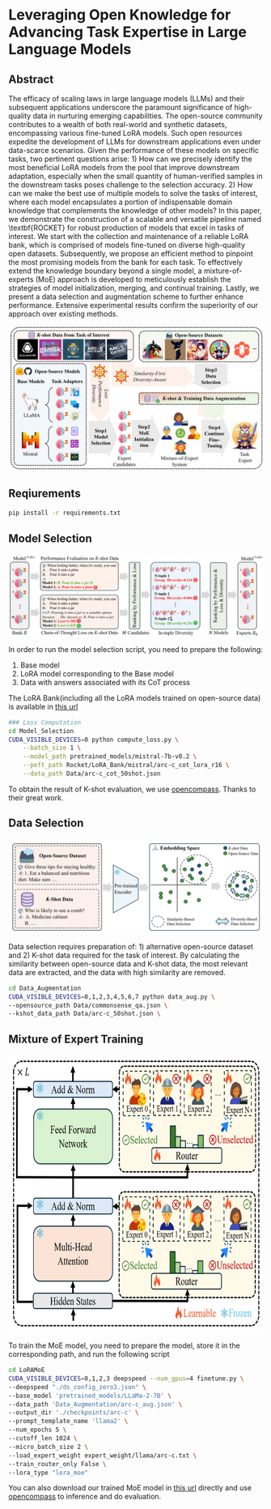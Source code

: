 # Leveraging Open Knowledge for Advancing Task Expertise in Large Language Models

## Abstract
The efficacy of scaling laws in large language models (LLMs) and their subsequent applications underscore the paramount significance of high-quality data in nurturing emerging capabilities. The open-source community contributes to a wealth of both real-world and synthetic datasets, encompassing various fine-tuned LoRA models. Such open resources expedite the development of LLMs for downstream applications even
under data-scarce scenarios. Given the performance of these models on specific tasks, two pertinent questions arise: 1) How can we precisely identify the most beneficial LoRA models from the pool that improve downstream adaptation, especially when the small quantity of human-verified samples in the downstream tasks poses challenge to the selection accuracy. 2) How can we make the best use of multiple models to solve the tasks of interest, where each model encapsulates a portion of indispensable domain knowledge that complements the knowledge of other models? In this paper, we demonstrate the construction of a scalable and versatile pipeline named \textbf{ROCKET} for robust production of models that excel in tasks of interest. We start with the collection and maintenance of a reliable LoRA bank, which is comprised of models fine-tuned on diverse high-quality open datasets. Subsequently, we propose an efficient method to pinpoint the most promising models from the bank for each task. To effectively extend the knowledge boundary beyond a single model, a mixture-of-experts (MoE) approach is developed to meticulously establish the strategies of model initialization, merging, and continual training. Lastly, we present a data selection and augmentation scheme to further enhance performance. Extensive experimental results confirm the superiority of our approach over existing methods.

![Alt text](Figs/pipeline.png)
## Reqiurements

```bash
pip install -r requirements.txt
```

## Model Selection

![Alt text](Figs/Model_Selection.png)

In order to run the model selection script, you need to prepare the following:

1. Base model
2. LoRA model corresponding to the Base model
3. Data with answers associated with its CoT process

The LoRA Bank(including all the LoRA models trained on open-source data) is available in [this url](https://drive.google.com/file/d/1jueVxCyln5DL3tHP_d2UiOM7wMMHJxn-/view?usp=sharing)

```bash
### Loss Computation
cd Model_Selection
CUDA_VISIBLE_DEVICES=0 python compute_loss.py \
    --batch_size 1 \
    --model_path pretrained_models/mistral-7b-v0.2 \
    --peft_path Rocket/LoRA_Bank/mistral/arc-c_cot_lora_r16 \
    --data_path Data/arc-c_cot_50shot.json 
```

To obtain the result of K-shot evaluation, we use [opencompass](https://github.com/open-compass/opencompass). Thanks to their great work.


## Data Selection
![Alt text](Figs/Data_Selection.png)

Data selection requires preparation of: 1) alternative open-source dataset and 2) K-shot data required for the task of interest. By calculating the similarity between open-source data and K-shot data, the most relevant data are extracted, and the data with high similarity are removed.

```bash
cd Data_Augmentation
CUDA_VISIBLE_DEVICES=0,1,2,3,4,5,6,7 python data_aug.py \
--opensource_path Data/commonsense_qa.json \
--kshot_data_path Data/arc-c_50shot.json \
```

## Mixture of Expert Training 
<img src="Figs/MoE.png" width="700" height="550">

To train the MoE model, you need to prepare the model, store it in the corresponding path, and run the following script

```bash
cd LoRAMoE
CUDA_VISIBLE_DEVICES=0,1,2,3 deepspeed --num_gpus=4 finetune.py \
--deepspeed "./ds_config_zero3.json" \
--base_model 'pretrained_models/LLaMa-2-7B' \
--data_path 'Data_Augmentation/arc-c_aug.json' \
--output_dir './checkpoints/arc-c' \
--prompt_template_name 'llama2' \
--num_epochs 5 \
--cutoff_len 1024 \
--micro_batch_size 2 \
--load_expert_weight expert_weight/llama/arc-c.txt \
--train_router_only False \
--lora_type "lora_moe"
```

You can also download our trained MoE model in [this url](https://drive.google.com/file/d/1jueVxCyln5DL3tHP_d2UiOM7wMMHJxn-/view?usp=sharing) directly and use [opencompass](https://github.com/open-compass/opencompass) to inference and do evaluation.